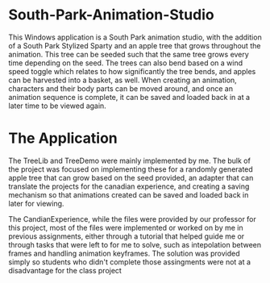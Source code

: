 # South-Park-Animation-Studio
This Windows application is a South Park animation studio, with the addition of a South Park Stylized Sparty and an apple tree that
grows throughout the animation. This tree can be seeded such that the same tree grows every time depending on the seed. The trees can also 
bend based on a wind speed toggle which relates to how significantly the tree bends, and apples can be harvested into a basket, as well. When 
creating an animation, characters and their body parts can be moved around, and once an animation sequence is complete, it can be saved and 
loaded back in at a later time to be viewed again.

# The Application
The TreeLib and TreeDemo were mainly implemented by me. The bulk of the project was focused on implementing these for a randomly generated
apple tree that can grow based on the seed provided, an adapter that can translate the projects for the canadian experience, and creating
a saving mechanism so that animations created can be saved and loaded back in later for viewing.

The CandianExperience, while the files were provided by our professor for this project, most of the files were implemented or worked on by me in previous 
assignments, either through a tutorial that helped guide me or through tasks that were left to for me to solve, such as intepolation between frames
and handling animation keyframes. The solution was provided simply so students who didn't complete those assingments were not at a disadvantage for the
class project
